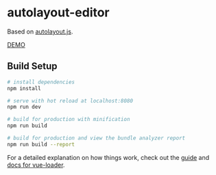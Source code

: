 # autolayout-editor

Based on [autolayout.js](https://github.com/IjzerenHein/autolayout.js).

[DEMO](https://599316527.github.io/web-autolayout-constraints-editor/)


## Build Setup

``` bash
# install dependencies
npm install

# serve with hot reload at localhost:8080
npm run dev

# build for production with minification
npm run build

# build for production and view the bundle analyzer report
npm run build --report
```

For a detailed explanation on how things work, check out the [guide](http://vuejs-templates.github.io/webpack/) and [docs for vue-loader](http://vuejs.github.io/vue-loader).

